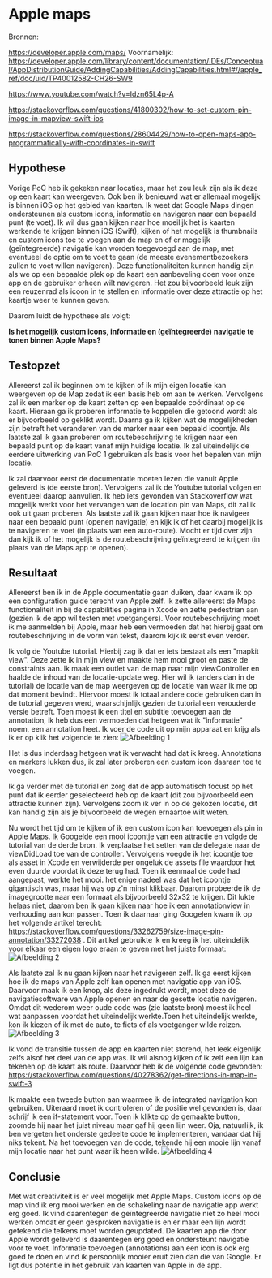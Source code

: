 # Apple maps
Bronnen: 

https://developer.apple.com/maps/ 
Voornamelijk: https://developer.apple.com/library/content/documentation/IDEs/Conceptual/AppDistributionGuide/AddingCapabilities/AddingCapabilities.html#//apple_ref/doc/uid/TP40012582-CH26-SW9

https://www.youtube.com/watch?v=Idzn65L4p-A

https://stackoverflow.com/questions/41800302/how-to-set-custom-pin-image-in-mapview-swift-ios

https://stackoverflow.com/questions/28604429/how-to-open-maps-app-programmatically-with-coordinates-in-swift

## Hypothese
Vorige PoC heb ik gekeken naar locaties, maar het zou leuk zijn als ik deze op een kaart kan weergeven. Ook ben ik benieuwd wat er allemaal mogelijk is binnen iOS op het gebied van kaarten. Ik weet dat Google Maps dingen ondersteunen als custom icons, informatie en navigeren naar een bepaald punt (te voet). Ik wil dus gaan kijken naar hoe moeilijk het is kaarten werkende te krijgen binnen iOS (Swift), kijken of het mogelijk is thumbnails en custom icons toe te voegen aan de map en of er mogelijk (geïntegreerde) navigatie kan worden toegevoegd aan de map, met eventueel de optie om te voet te gaan (de meeste evenementbezoekers zullen te voet willen navigeren). Deze functionaliteiten kunnen handig zijn als we op een bepaalde plek op de kaart een aanbeveling doen voor onze app en de gebruiker erheen wilt navigeren. Het zou bijvoorbeeld leuk zijn een reuzenrad als icoon in te stellen en informatie over deze attractie op het kaartje weer te kunnen geven. 

Daarom luidt de hypothese als volgt:

**Is het mogelijk custom icons, informatie en (geïntegreerde) navigatie te tonen binnen Apple Maps?**

## Testopzet
Allereerst zal ik beginnen om te kijken of ik mijn eigen locatie kan weergeven op de Map zodat ik een basis heb om aan te werken. Vervolgens zal ik een marker op de kaart zetten op een bepaalde coördinaat op de kaart. Hieraan ga ik proberen informatie te koppelen die getoond wordt als er bijvoorbeeld op geklikt wordt. 
Daarna ga ik kijken wat de mogelijkheden zijn betreft het veranderen van de marker naar een bepaald icoontje. 
Als laatste zal ik gaan proberen om routebeschrijving te krijgen naar een bepaald punt op de kaart vanaf mijn huidige locatie. Ik zal uiteindelijk de eerdere uitwerking van PoC 1 gebruiken als basis voor het bepalen van mijn locatie. 

Ik zal daarvoor eerst de documentatie moeten lezen die vanuit Apple geleverd is (de eerste bron). Vervolgens zal ik de Youtube tutorial volgen en eventueel daarop aanvullen. Ik heb iets gevonden van Stackoverflow wat mogelijk werkt voor het vervangen van de location pin van Maps, dit zal ik ook uit gaan proberen. Als laatste zal ik gaan kijken naar hoe ik navigeer naar een bepaald punt (openen navigatie) en kijk ik of het daarbij mogelijk is te navigeren te voet (in plaats van een auto-route). Mocht er tijd over zijn dan kijk ik of het mogelijk is de routebeschrijving geïntegreerd te krijgen (in plaats van de Maps app te openen).

## Resultaat
Allereerst ben ik in de Apple documentatie gaan duiken, daar kwam ik op een configuration guide terecht van Apple zelf. Ik zette allereerst de Maps functionaliteit in bij de capabilities pagina in Xcode en zette pedestrian aan (gezien ik de app wil testen met voetgangers). Voor routebeschrijving moet ik me aanmelden bij Apple, maar heb een vermoeden dat het hierbij gaat om routebeschrijving in de vorm van tekst, daarom kijk ik eerst even verder. 

Ik volg de Youtube tutorial. Hierbij zag ik dat er iets bestaat als een "mapkit view". Deze zette ik in mijn view en maakte hem mooi groot en paste de constraints aan. Ik maak een outlet van de map naar mijn viewController en haalde de inhoud van de locatie-update weg. Hier wil ik (anders dan in de tutorial) de locatie van de map weergeven op de locatie van waar ik me op dat moment bevindt. Hiervoor moest ik totaal andere code gebruiken dan in de tutorial gegeven werd, waarschijnlijk gezien de tutorial een verouderde versie betreft. Toen moest ik een titel en subtitle toevoegen aan de annotation, ik heb dus een vermoeden dat hetgeen wat ik "informatie" noem, een annotation heet. Ik voer de code uit op mijn apparaat en krijg als ik er op klik het volgende te zien:
![Afbeelding 1](https://github.com/BillyJean1/Colin-van-der-Geld/blob/master/Week%205/PoC2/afbeelding%201.jpg?raw=true)

Het is dus inderdaag hetgeen wat ik verwacht had dat ik kreeg. Annotations en markers lukken dus, ik zal later proberen een custom icon daaraan toe te voegen. 

Ik ga verder met de tutorial en zorg dat de app automatisch focust op het punt dat ik eerder geselecteerd heb op de kaart (dit zou bijvoorbeeld een attractie kunnen zijn). Vervolgens zoom ik ver in op de gekozen locatie, dit kan handig zijn als je bijvoorbeeld de wegen ernaartoe wilt weten.

Nu wordt het tijd om te kijken of ik een custom icon kan toevoegen als pin in Apple Maps. Ik Googelde een mooi icoontje van een attractie en volgde de tutorial van de derde bron. Ik verplaatse het setten van de delegate naar de viewDidLoad toe van de controller. Vervolgens voegde ik het icoontje toe als asset in Xcode en verwijderde per ongeluk de assets file waardoor het even duurde voordat ik deze terug had. Toen ik eenmaal de code had aangepast, werkte het mooi. het enige nadeel was dat het icoontje gigantisch was, maar hij was op z'n minst klikbaar. Daarom probeerde ik de imagegrootte naar een formaat als bijvoorbeeld 32x32 te krijgen. Dit lukte helaas niet, daarom ben ik gaan kijken naar hoe ik een annotationview in verhouding aan kon passen. Toen ik daarnaar ging Googelen kwam ik op het volgende artikel terecht: https://stackoverflow.com/questions/33262759/size-image-pin-annotation/33272038 . Dit artikel gebruikte ik en kreeg ik het uiteindelijk voor elkaar een eigen logo eraan te geven met het juiste formaat:
![Afbeelding 2](https://github.com/BillyJean1/Colin-van-der-Geld/blob/master/Week%205/PoC2/afbeelding%202.jpg?raw=true)

Als laatste zal ik nu gaan kijken naar het navigeren zelf. Ik ga eerst kijken hoe ik de maps van Apple zelf kan openen met navigatie app van iOS. Daarvoor maak ik een knop, als deze ingedrukt wordt, moet deze de navigatiesoftware van Apple openen en naar de gesette locatie navigeren. Omdat dit wederom weer oude code was (zie laatste bron) moest ik heel wat aanpassen voordat het uiteindelijk werkte.Toen het uiteindelijk werkte, kon ik kiezen of ik met de auto, te fiets of als voetganger wilde reizen. 
![Afbeelding 3](https://github.com/BillyJean1/Colin-van-der-Geld/blob/master/Week%205/PoC2/afbeelding%203.jpg?raw=true)

Ik vond de transitie tussen de app en kaarten niet storend, het leek eigenlijk zelfs alsof het deel van de app was. Ik wil alsnog kijken of ik zelf een lijn kan tekenen op de kaart als route. Daarvoor heb ik de volgende code gevonden:
https://stackoverflow.com/questions/40278362/get-directions-in-map-in-swift-3

Ik maakte een tweede button aan waarmee ik de integrated navigation kon gebruiken. Uiteraard moet ik controleren of de positie wel gevonden is, daar schrijf ik een if-statement voor. Toen ik klikte op de gemaakte button, zoomde hij naar het juist niveau maar gaf hij geen lijn weer. Oja, natuurlijk, ik ben vergeten het onderste gedeelte code te implementeren, vandaar dat hij niks tekent. Na het toevoegen van de code, tekende hij een mooie lijn vanaf mijn locatie naar het punt waar ik heen wilde.
![Afbeelding 4](https://github.com/BillyJean1/Colin-van-der-Geld/blob/master/Week%205/PoC2/afbeelding%204.jpg?raw=true)

## Conclusie
Met wat creativiteit is er veel mogelijk met Apple Maps. Custom icons op de map vind ik erg mooi werken en de schakeling naar de navigatie app werkt erg goed. Ik vind daarentegen de geïntegreerde navigatie niet zo heel mooi werken omdat er geen gesproken navigatie is en er maar een lijn wordt getekend die telkens moet worden geupdated. De kaarten app die door Apple wordt geleverd is daarentegen erg goed en ondersteunt navigatie voor te voet. Informatie toevoegen (annotations) aan een icon is ook erg goed te doen en vind ik persoonlijk mooier eruit zien dan die van Google. Er ligt dus potentie in het gebruik van kaarten van Apple in de app.
